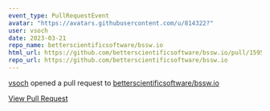 ```yaml
---
event_type: PullRequestEvent
avatar: "https://avatars.githubusercontent.com/u/814322?"
user: vsoch
date: 2023-03-21
repo_name: betterscientificsoftware/bssw.io
html_url: https://github.com/betterscientificsoftware/bssw.io/pull/1595
repo_url: https://github.com/betterscientificsoftware/bssw.io
---
```


<a href='https://github.com/vsoch' target='_blank'>vsoch</a> opened a pull request to <a href='https://github.com/betterscientificsoftware/bssw.io' target='_blank'>betterscientificsoftware/bssw.io</a>

<a href='https://github.com/betterscientificsoftware/bssw.io/pull/1595' target='_blank'>View Pull Request</a>